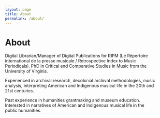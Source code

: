 ```yaml
---
layout: page
title: About
permalink: /about/
---
```

 <h1>About</h1>
<p>Digital Librarian/Manager of Digital Publications for RIPM (Le Répertoire international de la presse musicale / Retrospective Index to Music Periodicals). PhD in Critical and Comparative Studies in Music from the University of Virginia.</p>

<p>Experienced in archival research, decolonial archival methodologies, music analysis, interpreting American and Indigenous musical life in the 20th and 21st centuries.</p>

<p>Past experience in humanities grantmaking and museum education. Interested in narratives of American and Indigenous musical life in the public humanities.
    <br> 
    <br> 
    <br>
    <br> 
    <br> 
    <br>
    <br> 
    <br> 
    <br>


 <br> 
    <br> 
    <br> 
    <br>

</p>
